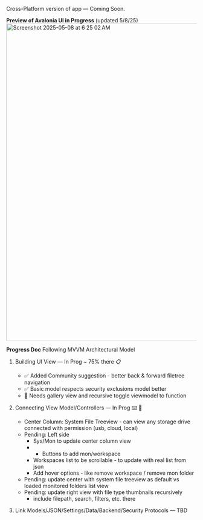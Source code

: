Cross-Platform version of app — Coming Soon. 

**Preview of Avalonia UI in Progress**
(updated 5/8/25)
<img width="841" alt="Screenshot 2025-05-08 at 6 25 02 AM" src="https://github.com/user-attachments/assets/802b55c1-8008-487c-8e08-dadd86ee50c6" />



**Progress Doc**
Following MVVM Architectural Model
1. Building UI View — In Prog ~ 75% there 📋
   - ✅ Added Community suggestion - better back & forward filetree navigation
   - ✅ Basic model respects security exclusions model better
   - 💬 Needs gallery view and recursive toggle viewmodel to function

3. Connecting View Model/Controllers — In Prog ⌨️ 💬
   - Center Column: System File Treeview - can view any storage drive connected with permission (usb, cloud, local)
   - Pending: Left side
        - Sys/Mon to update center column view
        - + Buttons to add mon/workspace
        - Workspaces list to be scrollable - to update with real list from json
        - Add hover options - like remove workspace / remove mon folder
   - Pending: update center with system file treeview as default vs loaded monitored folders list view
   - Pending: update right view with file type thumbnails recursively
        - include filepath, search, filters, etc. there

5. Link Models/JSON/Settings/Data/Backend/Security Protocols — TBD
